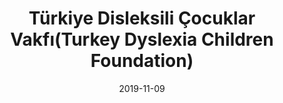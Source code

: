 ---
title: 'Türkiye Disleksili Çocuklar Vakfı(Turkey Dyslexia Children Foundation)'
description: '<p>Turkey Dyslexia Children Foundation, in cooperation with the Dyslexia Association, provides services in the fields of free information, roadmap, legal support and education to families.</p><p>I developed a webpage to present their services and terms. I still work with them for social responsibility projects when they need.</p><p>Technologies I use : Twig, PHP, HTML, CSS</p>'
address: tdcv.org.tr
url: http://tdcv.org.tr
date: 2019-11-09
image: /images/projects/tdcv.jpg
---
